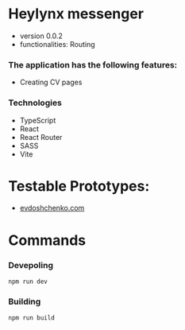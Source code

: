 # Heylynx messenger

* version 0.0.2
* functionalities: Routing

### The application has the following features:
* Creating CV pages

### Technologies
* TypeScript
* React
* React Router
* SASS
* Vite

# Testable Prototypes: 

* [evdoshchenko.com](http://evdoshchenko.com/)

# Commands

### Devepoling
```
npm run dev
```

### Building
```
npm run build
```

